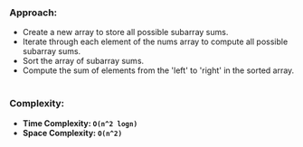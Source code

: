 ### Approach:
- Create a new array to store all possible subarray sums.
- Iterate through each element of the nums array to compute all possible subarray sums.
- Sort the array of subarray sums.
- Compute the sum of elements from the 'left' to 'right' in the sorted array.
​
### Complexity:
- **Time Complexity: `O(n^2 logn)`**
- **Space Complexity: `O(n^2)`**